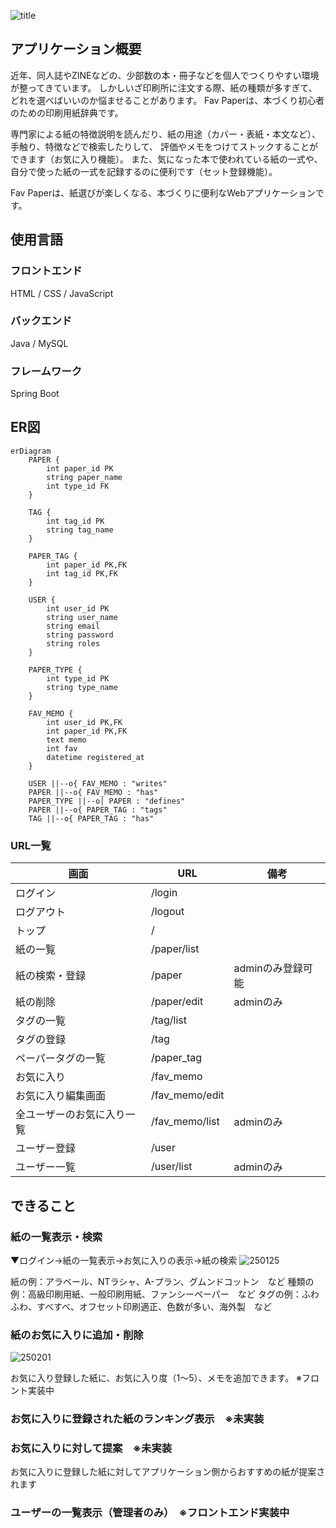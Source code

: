 
![title](https://github.com/user-attachments/assets/87c72f69-c500-47f6-83bb-357ab648e2b2)

## アプリケーション概要
近年、同人誌やZINEなどの、少部数の本・冊子などを個人でつくりやすい環境が整ってきています。
しかしいざ印刷所に注文する際、紙の種類が多すぎて、どれを選べばいいのか悩ませることがあります。
Fav Paperは、本づくり初心者のための印刷用紙辞典です。

専門家による紙の特徴説明を読んだり、紙の用途（カバー・表紙・本文など）、手触り、特徴などで検索したりして、
評価やメモをつけてストックすることができます（お気に入り機能）。
また、気になった本で使われている紙の一式や、自分で使った紙の一式を記録するのに便利です（セット登録機能）。

Fav Paperは、紙選びが楽しくなる、本づくりに便利なWebアプリケーションです。

## 使用言語

### フロントエンド
HTML / CSS / JavaScript

### バックエンド
Java / MySQL

### フレームワーク
Spring Boot

## ER図
```mermaid
erDiagram
    PAPER {
        int paper_id PK
        string paper_name
        int type_id FK
    }

    TAG {
        int tag_id PK
        string tag_name
    }

    PAPER_TAG {
        int paper_id PK,FK
        int tag_id PK,FK
    }

    USER {
        int user_id PK
        string user_name
        string email
        string password
        string roles
    }

    PAPER_TYPE {
        int type_id PK
        string type_name
    }

    FAV_MEMO {
        int user_id PK,FK
        int paper_id PK,FK
        text memo
        int fav
        datetime registered_at
    }

    USER ||--o{ FAV_MEMO : "writes"
    PAPER ||--o{ FAV_MEMO : "has"
    PAPER_TYPE ||--o| PAPER : "defines"
    PAPER ||--o{ PAPER_TAG : "tags"
    TAG ||--o{ PAPER_TAG : "has"
```  

### URL一覧

| 画面                | URL               | 備考                        |
|---------------------|-------------------|-----------------------------|
| ログイン            | /login            |                             |
| ログアウト          | /logout           |                             |
| トップ              | /                 |                             |
| 紙の一覧            | /paper/list       |                             |
| 紙の検索・登録      | /paper            | adminのみ登録可能           |
| 紙の削除            | /paper/edit       | adminのみ                   |
| タグの一覧          | /tag/list         |                             |
| タグの登録          | /tag              |                             |
| ペーパータグの一覧  | /paper_tag        |                             |
| お気に入り          | /fav_memo         |                             |
| お気に入り編集画面  | /fav_memo/edit    |                             |
| 全ユーザーのお気に入り一覧 | /fav_memo/list | adminのみ                   |
| ユーザー登録        | /user             |                             |
| ユーザー一覧        | /user/list        | adminのみ                   |

## できること
### 紙の一覧表示・検索

▼ログイン→紙の一覧表示→お気に入りの表示→紙の検索
![250125](https://github.com/user-attachments/assets/29cda470-8006-4f3a-aed3-94d713c5fac0)

紙の例：アラベール、NTラシャ、A-プラン、グムンドコットン　など
種類の例：高級印刷用紙、一般印刷用紙、ファンシーペーパー　など
タグの例：ふわふわ、すべすべ、オフセット印刷適正、色数が多い、海外製　など

### 紙のお気に入りに追加・削除
![250201](https://github.com/user-attachments/assets/a80df9a0-35ae-44f8-b5d3-2b7662d2fd1a)

お気に入り登録した紙に、お気に入り度（1〜5）、メモを追加できます。 ※フロント実装中

### お気に入りに登録された紙のランキング表示　※未実装

### お気に入りに対して提案　※未実装
お気に入りに登録した紙に対してアプリケーション側からおすすめの紙が提案されます

### ユーザーの一覧表示（管理者のみ）　※フロントエンド実装中

